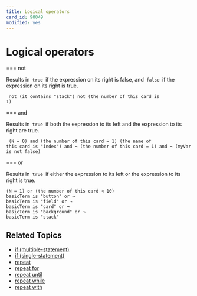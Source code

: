 ```yaml
---
title: Logical operators
card_id: 90049
modified: yes
---
```


# Logical operators

=== not

Results in<code> true </code>if the expression on its right is false, and<code> false </code>if the expression on its right is true.

<code><pre>
not (it contains "stack")
not (the number of this card is 1)
</pre></code>


=== and

Results in<code> true </code>if both the expression to its left and the expression to its right are true.

<code><pre>
(N = 0) and (the number of this card = 1)
(the name of this card is "index") and ¬
(the number of this card = 1) and ¬
(myVar is not false)
</pre></code>


=== or

Results in<code> true </code>if either the expression to its left or the expression to its right is true.

```
(N = 1) or (the number of this card < 10)
basicTerm is "button" or ¬
basicTerm is "field" or ¬
basicTerm is "card" or ¬
basicTerm is "background" or ¬
basicTerm is "stack"
```

## Related Topics

* [if (multiple-statement)](/HyperTalkReference/keywords/if-multiple-statement)
* [if (single-statement)](/HyperTalkReference/keywords/if-single-statement)
* [repeat](/HyperTalkReference/keywords/repeat)
* [repeat for](/HyperTalkReference/keywords/repeat-for)
* [repeat until](/HyperTalkReference/keywords/repeat-until)
* [repeat while](/HyperTalkReference/keywords/repeat-while)
* [repeat with](/HyperTalkReference/keywords/repeat-with)
